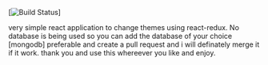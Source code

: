 [![Build Status](http://89e8-103-212-156-110.ngrok.io/buildStatus/icon?job=ReactThemeChanger%2Fmaster)]

very simple react application to change themes using react-redux.
No database is being used so you can add the database of your choice [mongodb] preferable and create a pull request and i will definately merge it if it work.
thank you and use this whereever you like and enjoy. 

<!-- testing Three  -->
